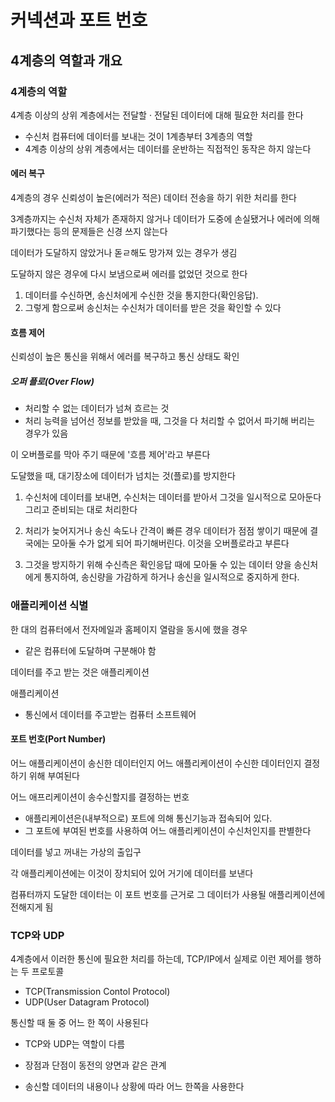 # 커넥션과 포트 번호

## 4계층의 역할과 개요

### 4계층의 역할

4계층 이상의 상위 계층에서는 전달할 · 전달된 데이터에 대해 필요한 처리를 한다

- 수신처 컴퓨터에 데이터를 보내는 것이 1계층부터 3계층의 역할
- 4계층 이상의 상위 계층에서는 데이터를 운반하는 직접적인 동작은 하지 않는다

#### 에러 복구

4계층의 경우 신뢰성이 높은(에러가 적은) 데이터 전송을 하기 위한 처리를 한다

3계층까지는 수신처 자체가 존재하지 않거나 데이터가 도중에 손실됐거나 에러에 의해 파기했다는 등의 문제들은 신경 쓰지 않는다

데이터가 도달하지 않았거나 돋ㄹ해도 망가져 있는 경우가 생김

도달하지 않은 경우에 다시 보냄으로써 에러를 없었던 것으로 한다

1. 데이터를 수신하면, 송신처에게 수신한 것을 통지한다(확인응답).
2. 그렇게 함으로써 송신처는 수신처가 데이터를 받은 것을 확인할 수 있다

#### 흐름 제어

신뢰성이 높은 통신을 위해서 에러를 복구하고 통신 상태도 확인

##### 오퍼 플로(Over Flow)

- 처리할 수 없는 데이터가 넘쳐 흐르는 것
- 처리 능력을 넘어선 정보를 받았을 때, 그것을 다 처리할 수 없어서 파기해 버리는 경우가 있음

이 오버플로를 막아 주기 때문에 '흐름 제어'라고 부른다

도달했을 때, 대기장소에 데이터가 넘치는 것(플로)를 방지한다

1. 수신처에 데이터를 보내면, 수신처는 데이터를 받아서 그것을 일시적으로 모아둔다 그리고 준비되는 대로 처리한다
2. 처리가 늦어지거나 송신 속도나 간격이 빠른 경우 데이터가 점점 쌓이기 때문에 결국에는 모아둘 수가 없게 되어 파기해버린다. 이것을 오버플로라고 부른다

3. 그것을 방지하기 위해 수신측은 확인응답 때에 모아둘 수 있는 데이터 양을 송신처에게 통지하여, 송신량을 가감하게 하거나 송신을 일시적으로 중지하게 한다.

### 애플리케이션 식별

한 대의 컴퓨터에서 전자메일과 홈페이지 열람을 동시에 했을 경우

- 같은 컴퓨터에 도달하며 구분해야 함

데이터를 주고 받는 것은 애플리케이션

애플리케이션

- 통신에서 데이터를 주고받는 컴퓨터 소프트웨어

#### 포트 번호(Port Number)

어느 애플리케이션이 송신한 데이터인지 어느 애플리케이션이 수신한 데이터인지 결정하기 위해 부여된다

어느 애프리케이션이 송수신할지를 결정하는 번호

- 애플리케이션은(내부적으로) 포트에 의해 통신기능과 접속되어 있다.
- 그 포트에 부여된 번호를 사용하여 어느 애플리케이션이 수신처인지를 판별한다

데이터를 넣고 꺼내는 가상의 출입구

각 애플리케이션에는 이것이 장치되어 있어 거기에 데이터를 보낸다

컴퓨터까지 도달한 데이터는 이 포트 번호를 근거로 그 데이터가 사용될 애플리케이션에 전해지게 됨

### TCP와 UDP

4계층에서 이러한 통신에 필요한 처리를 하는데, TCP/IP에서 실제로 이런 제어를 행하는 두 프로토콜

- TCP(Transmission Contol Protocol)
- UDP(User Datagram Protocol)

통신할 때 둘 중 어느 한 쪽이 사용된다

- TCP와 UDP는 역할이 다름

- 장점과 단점이 동전의 양면과 같은 관계
- 송신할 데이터의 내용이나 상황에 따라 어느 한쪽을 사용한다

